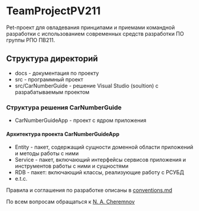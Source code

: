 # TeamProjectPV211

Pet-проект для овладевания принципами и приемами командной разработки с использованием современных средств разработки ПО группы РПО ПВ211.

## Структура директорий

- docs - документация по проекту
- src - программный проект
- src/CarNumberGuide - решение Visual Studio (soultion) с разрабатываемым проектом

### Структура решения CarNumberGuide
- CarNumberGuideApp - проект с ядром приложения

#### Архитектура проекта CarNumberGuideApp
- Entity - пакет, содержащий сущности доменной области приложений и методы работы с ними
- Service - пакет, включающий интерфейсы сервисов приложения и инструментов работы с ними и сущностями
- RDB - пакет: включающий классы, реализующие работу с РСУБД
- e.t.c.




Правила и соглашения по разработке описаны в [conventions.md](./docs/conventions.md)

По всем вопросам обращаться к [N. A. Cheremnov](https://github.com/NikolayCheremnov)
